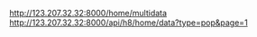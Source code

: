 http://123.207.32.32:8000/home/multidata
http://123.207.32.32:8000/api/h8/home/data?type=pop&page=1
